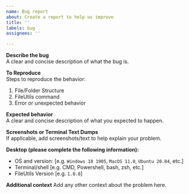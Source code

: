 ```yaml
---
name: Bug report
about: Create a report to help us improve
title: ''
labels: bug
assignees: ''

---
```


**Describe the bug**  
A clear and concise description of what the bug is.

**To Reproduce**  
Steps to reproduce the behavior:
1. File/Folder Structure
2. FileUtils command
3. Error or unexpected behavior

**Expected behavior**  
A clear and concise description of what you expected to happen.

**Screenshots or Terminal Text Dumps**  
If applicable, add screenshots/text to help explain your problem.

**Desktop (please complete the following information):**
 - OS and version: [e.g. `Windows 10 1905`, `MacOS 11.0`, `Ubuntu 20.04`, etc.]
 - Terminal/shell [e.g. CMD, Powershell, bash, zsh, etc.]
 - FileUtils Version [e.g. `1.0.0`]

**Additional context**
Add any other context about the problem here.

